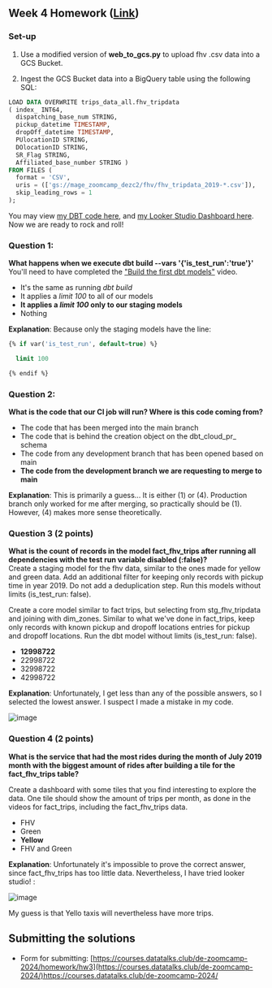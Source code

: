 ## Week 4 Homework ([Link](https://github.com/DataTalksClub/data-engineering-zoomcamp/blob/main/cohorts/2024/04-analytics-engineering/homework.md?plain=1))
### Set-up
1. Use a modified version of **web_to_gcs.py** to upload fhv .csv data into a GCS Bucket.

2. Ingest the GCS Bucket data into a BigQuery table using the following SQL:

```SQL
LOAD DATA OVERWRITE trips_data_all.fhv_tripdata
( index_ INT64,
  dispatching_base_num STRING,
  pickup_datetime TIMESTAMP,
  dropOff_datetime TIMESTAMP,
  PUlocationID STRING,
  DOlocationID STRING,
  SR_Flag STRING,
  Affiliated_base_number STRING )
FROM FILES (
  format = 'CSV',
  uris = (['gs://mage_zoomcamp_dezc2/fhv/fhv_tripdata_2019-*.csv']),
  skip_leading_rows = 1
);
```

You may view [my DBT code here](https://github.com/kanewilliams/data-engineering-zoomcamp/tree/main/04-analytics-engineering), and [my Looker Studio Dashboard here](https://lookerstudio.google.com/reporting/4a24b422-7485-4a59-b58a-0f419a118a03).
Now we are ready to rock and roll!

### Question 1: 

**What happens when we execute dbt build --vars '{'is_test_run':'true'}'**
You'll need to have completed the ["Build the first dbt models"](https://www.youtube.com/watch?v=UVI30Vxzd6c) video. 
- It's the same as running *dbt build*
- It applies a _limit 100_ to all of our models
- **It applies a _limit 100_ only to our staging models**
- Nothing

**Explanation**: Because only the staging models have the line:
```SQL
{% if var('is_test_run', default=true) %}

  limit 100

{% endif %}
```

### Question 2: 

**What is the code that our CI job will run? Where is this code coming from?**  

- The code that has been merged into the main branch
- The code that is behind the creation object on the dbt_cloud_pr_ schema
- The code from any development branch that has been opened based on main
- **The code from the development branch we are requesting to merge to main**

**Explanation**: This is primarily a guess... It is either (1) or (4). Production branch only worked for me after merging, so practically should be (1). However, (4) makes more sense theoretically.


### Question 3 (2 points)

**What is the count of records in the model fact_fhv_trips after running all dependencies with the test run variable disabled (:false)?**  
Create a staging model for the fhv data, similar to the ones made for yellow and green data. Add an additional filter for keeping only records with pickup time in year 2019.
Do not add a deduplication step. Run this models without limits (is_test_run: false).

Create a core model similar to fact trips, but selecting from stg_fhv_tripdata and joining with dim_zones.
Similar to what we've done in fact_trips, keep only records with known pickup and dropoff locations entries for pickup and dropoff locations. 
Run the dbt model without limits (is_test_run: false).

- **12998722**
- 22998722
- 32998722
- 42998722

**Explanation**: Unfortunately, I get less than any of the possible answers, so I selected the lowest answer. I suspect I made a mistake in my code.

![image](https://github.com/kanewilliams/ZoomCamp2024-HW/assets/5062932/9c99939f-c775-4742-b152-36fb65c29be3)


### Question 4 (2 points)

**What is the service that had the most rides during the month of July 2019 month with the biggest amount of rides after building a tile for the fact_fhv_trips table?**

Create a dashboard with some tiles that you find interesting to explore the data. One tile should show the amount of trips per month, as done in the videos for fact_trips, including the fact_fhv_trips data.

- FHV
- Green
- **Yellow**
- FHV and Green

**Explanation**: Unfortunately it's impossible to prove the correct answer, since fact_fhv_trips has too little data. Nevertheless, I have tried looker studio! :

![image](https://github.com/kanewilliams/ZoomCamp2024-HW/assets/5062932/cb88e720-53d5-43c9-b0e0-a673039bedde)

My guess is that Yello taxis will nevertheless have more trips.

## Submitting the solutions

* Form for submitting: [https://courses.datatalks.club/de-zoomcamp-2024/homework/hw3](https://courses.datatalks.club/de-zoomcamp-2024/)https://courses.datatalks.club/de-zoomcamp-2024/
